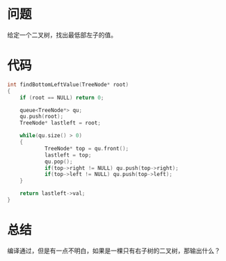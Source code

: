 # 问题
给定一个二叉树，找出最低部左子的值。
# 代码
```c
int findBottomLeftValue(TreeNode* root)
{
    if (root == NULL) return 0;  

    queue<TreeNode*> qu;
    qu.push(root);
    TreeNode* lastleft = root;  

    while(qu.size() > 0)
    {
            TreeNode* top = qu.front();
            lastleft = top;
            qu.pop();
            if(top->right != NULL) qu.push(top->right);
            if(top->left != NULL) qu.push(top->left);
    }

    return lastleft->val;
}
```
# 总结
编译通过，但是有一点不明白，如果是一棵只有右子树的二叉树，那输出什么？
